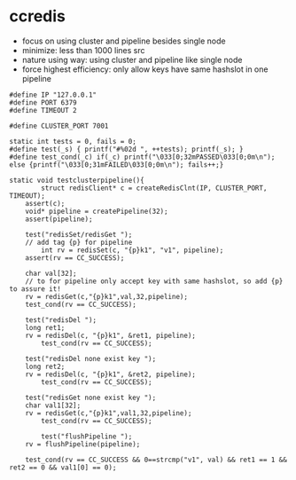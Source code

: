 
# ccredis
- focus on using cluster and pipeline besides single node
- minimize: less than 1000 lines src
- nature using way: using cluster and pipeline like single node
- force highest efficiency: only allow keys have same hashslot in one pipeline
```
#define IP "127.0.0.1"
#define PORT 6379
#define TIMEOUT 2

#define CLUSTER_PORT 7001

static int tests = 0, fails = 0;
#define test(_s) { printf("#%02d ", ++tests); printf(_s); }
#define test_cond(_c) if(_c) printf("\033[0;32mPASSED\033[0;0m\n"); else {printf("\033[0;31mFAILED\033[0;0m\n"); fails++;}

static void testclusterpipeline(){
        struct redisClient* c = createRedisClnt(IP, CLUSTER_PORT, TIMEOUT);
	assert(c);
	void* pipeline = createPipeline(32);
	assert(pipeline);

	test("redisSet/redisGet ");
	// add tag {p} for pipeline
        int rv = redisSet(c, "{p}k1", "v1", pipeline);
	assert(rv == CC_SUCCESS);

	char val[32];
	// to for pipeline only accept key with same hashslot, so add {p} to assure it!
	rv = redisGet(c,"{p}k1",val,32,pipeline);
	test_cond(rv == CC_SUCCESS);

	test("redisDel ");
	long ret1;
	rv = redisDel(c, "{p}k1", &ret1, pipeline);
        test_cond(rv == CC_SUCCESS);

	test("redisDel none exist key ");
	long ret2;
	rv = redisDel(c, "{p}k1", &ret2, pipeline);
        test_cond(rv == CC_SUCCESS);

	test("redisGet none exist key ");
	char val1[32];
	rv = redisGet(c,"{p}k1",val1,32,pipeline);
        test_cond(rv == CC_SUCCESS);
  
        test("flushPipeline ");
	rv = flushPipeline(pipeline);
	
	test_cond(rv == CC_SUCCESS && 0==strcmp("v1", val) && ret1 == 1 && ret2 == 0 && val1[0] == 0);
``` 
  
